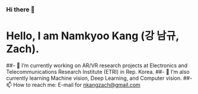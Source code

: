 ### Hi there 👋
# Hello, I am Namkyoo Kang (강 남규, Zach). 
<!--
**ZachNK/ZachNK** is a ✨ _special_ ✨ repository because its `README.md` (this file) appears on your GitHub profile.

Here are some ideas to get you started:

- 🔭 I’m currently working on ...
- 🌱 I’m currently learning ...
- 👯 I’m looking to collaborate on ...
- 🤔 I’m looking for help with ...
- 💬 Ask me about ...
- 📫 How to reach me: ...
- 😄 Pronouns: ...
- ⚡ Fun fact: ...
-->

##- 🔭 I’m currently working on AR/VR research projects at Electronics and Telecommunications Research Institute (ETRI) in Rep. Korea.
##- 🌱 I’m also currently learning Machine vision, Deep Learning, and Computer vision.
##- 📫 How to reach me: E-mail for nkangzach@gmail.com

